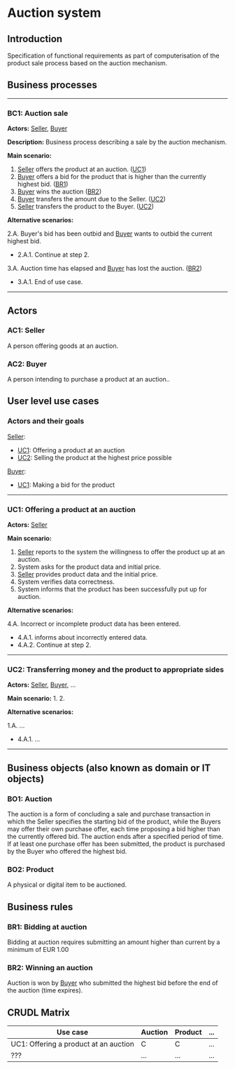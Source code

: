 # Auction system

## Introduction

Specification of functional requirements as part of computerisation of the product sale process based on the auction mechanism.

## Business processes

---
<a id="bc1"></a>
### BC1: Auction sale

**Actors:** [Seller](#ac1), [Buyer](#ac2)

**Description:** Business process describing a sale by the auction mechanism.

**Main scenario:**
1. [Seller](#ac1) offers the product at an auction. ([UC1](#uc1))
2. [Buyer](#ac2) offers a bid for the product that is higher than the currently highest bid. ([BR1](#br1))
3. [Buyer](#ac2) wins the auction ([BR2](#br2))
4. [Buyer](#ac2) transfers the amount due to the Seller. ([UC2](#uc2))
5. [Seller](#ac1) transfers the product to the Buyer. ([UC2](#uc2))

**Alternative scenarios:** 

2.A. Buyer's bid has been outbid and [Buyer](#ac2) wants to outbid the current highest bid.
* 2.A.1. Continue at step 2.

3.A. Auction time has elapsed and [Buyer](#ac2) has lost the auction. ([BR2](#br2))
* 3.A.1. End of use case.

---

## Actors

<a id="ac1"></a>
### AC1: Seller

A person offering goods at an auction.

<a id="ac2"></a>
### AC2: Buyer

A person intending to purchase a product at an auction..


## User level use cases

### Actors and their goals 

[Seller](#ac1):
* [UC1](#uc1): Offering a product at an auction
* [UC2](#uc2): Selling the product at the highest price possible

[Buyer](#ac2):
* [UC1](#uc2): Making a bid for the product

---
<a id="uc1"></a>
### UC1: Offering a product at an auction

**Actors:** [Seller](#ac1)

**Main scenario:**
1. [Seller](#ac1) reports to the system the willingness to offer the product up at an auction.
2. System asks for the product data and initial price.
3. [Seller](#ac1) provides product data and the initial price.
4. System verifies data correctness.
5. System informs that the product has been successfully put up for auction.

**Alternative scenarios:** 

4.A. Incorrect or incomplete product data has been entered.
* 4.A.1. informs about incorrectly entered data.
* 4.A.2. Continue at step 2.

---

<a id="uc2"></a>
### UC2: Transferring money and the product to appropriate sides

**Actors:** [Seller](#ac1), [Buyer](#ac2), ...

**Main scenario:**
1. 
2. 

**Alternative scenarios:** 

1.A. ...
* 4.A.1. ...

---

## Business objects (also known as domain or IT objects)

### BO1: Auction

The auction is a form of concluding a sale and purchase transaction in which the Seller specifies the starting bid of the product, while the Buyers may offer their own purchase offer, each time proposing a bid higher than the currently offered bid. The auction ends after a specified period of time. If at least one purchase offer has been submitted, the product is purchased by the Buyer who offered the highest bid. 

### BO2: Product

A physical or digital item to be auctioned.

## Business rules

<a id="br1"></a>
### BR1: Bidding at auction

Bidding at auction requires submitting an amount higher than current by a minimum of EUR 1.00

<a id="br2"></a>
### BR2: Winning an auction

Auction is won by [Buyer](#ac2) who submitted the highest bid before the end of the auction (time expires).


## CRUDL Matrix


| Use case                                  | Auction | Product | ... |
| ----------------------------------------- | ------- | ------- | --- |
| UC1: Offering a product at an auction     |    C    |    C    | ... |
| ???                                       |   ...   |   ...   | ... |


